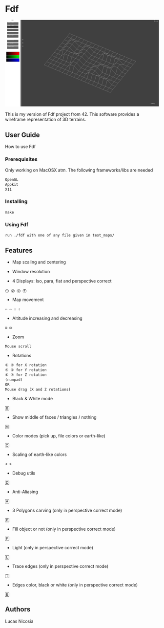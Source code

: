 # Fdf

![](docs/fdf1.png)

This is my version of Fdf project from 42. This software provides a wireframe representation of 3D terrains.

## User Guide

How to use Fdf

### Prerequisites

Only working on MacOSX atm. The following frameworks/libs are needed
```
OpenGL
Appkit
X11
```

### Installing

```
make
```

### Using Fdf

```
run ./fdf with one of any file given in test_maps/
```

## Features

* Map scaling and centering

* Window resolution

* 4 Displays: Iso, para, flat and perspective correct
```
⓵ ⓶ ⓷ ⓸
```

* Map movement
```
⇦ ⇨ ⇧ ⇩
```

* Altitude increasing and decreasing
```
⊞ ⊟
```

* Zoom
```
Mouse scroll
```

* Rotations
```
① ② for X rotation
④ ⑤ for Y rotation
⑥ ⑦ for Z rotation
(numpad)
OR
Mouse drag (X and Z rotations)
```

* Black & White mode
```
🄱
```

* Show middle of faces / triangles / nothing
```
🄼
```

* Color modes (pick up, file colors or earth-like)
```
🄲
```

* Scaling of earth-like colors
```
< >
```

* Debug utils
```
🄳
```

* Anti-Aliasing
```
🄰
```

* 3 Polygons carving (only in perspective correct mode)
```
🄿
```

* Fill object or not (only in perspective correct mode)
```
🄵
```

* Light (only in perspective correct mode)
```
🄻
```

* Trace edges (only in perspective correct mode)
```
🅃
```

* Edges color, black or white (only in perspective correct mode)
```
🄴
```

## Authors

Lucas Nicosia
